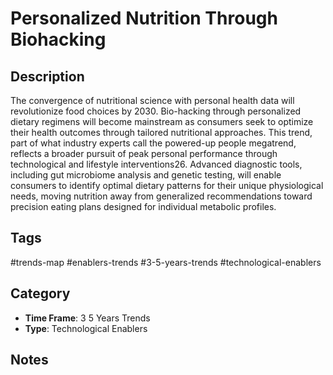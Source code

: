 # Personalized Nutrition Through Biohacking

## Description
The convergence of nutritional science with personal health data will revolutionize food choices by 2030. Bio-hacking through personalized dietary regimens will become mainstream as consumers seek to optimize their health outcomes through tailored nutritional approaches. This trend, part of what industry experts call the powered-up people megatrend, reflects a broader pursuit of peak personal performance through technological and lifestyle interventions26. Advanced diagnostic tools, including gut microbiome analysis and genetic testing, will enable consumers to identify optimal dietary patterns for their unique physiological needs, moving nutrition away from generalized recommendations toward precision eating plans designed for individual metabolic profiles.

## Tags
#trends-map #enablers-trends #3-5-years-trends #technological-enablers

## Category
- **Time Frame**: 3 5 Years Trends
- **Type**: Technological Enablers

## Notes
<!-- Add your notes here -->
